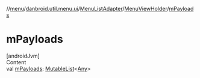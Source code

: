 //[menu](../../../index.md)/[danbroid.util.menu.ui](../../index.md)/[MenuListAdapter](../index.md)/[MenuViewHolder](index.md)/[mPayloads](m-payloads.md)



# mPayloads  
[androidJvm]  
Content  
val [mPayloads](m-payloads.md): [MutableList](https://kotlinlang.org/api/latest/jvm/stdlib/kotlin.collections/-mutable-list/index.html)<[Any](https://kotlinlang.org/api/latest/jvm/stdlib/kotlin/-any/index.html)>  




